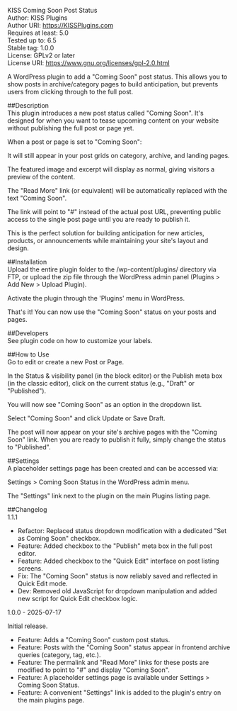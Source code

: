 KISS Coming Soon Post Status  
Author: KISS Plugins  
Author URI: https://KISSPlugins.com  
Requires at least: 5.0  
Tested up to: 6.5  
Stable tag: 1.0.0  
License: GPLv2 or later  
License URI: https://www.gnu.org/licenses/gpl-2.0.html  

A WordPress plugin to add a "Coming Soon" post status. This allows you to show posts in archive/category pages to build anticipation, but prevents users from clicking through to the full post.

##Description  
This plugin introduces a new post status called "Coming Soon". It's designed for when you want to tease upcoming content on your website without publishing the full post or page yet.

When a post or page is set to "Coming Soon":

It will still appear in your post grids on category, archive, and landing pages.

The featured image and excerpt will display as normal, giving visitors a preview of the content.

The "Read More" link (or equivalent) will be automatically replaced with the text "Coming Soon".

The link will point to "#" instead of the actual post URL, preventing public access to the single post page until you are ready to publish it.

This is the perfect solution for building anticipation for new articles, products, or announcements while maintaining your site's layout and design.

##Installation  
Upload the entire plugin folder to the /wp-content/plugins/ directory via FTP, or upload the zip file through the WordPress admin panel (Plugins > Add New > Upload Plugin).

Activate the plugin through the 'Plugins' menu in WordPress.

That's it! You can now use the "Coming Soon" status on your posts and pages.

##Developers  
See plugin code on how to customize your labels.

##How to Use  
Go to edit or create a new Post or Page.

In the Status & visibility panel (in the block editor) or the Publish meta box (in the classic editor), click on the current status (e.g., "Draft" or "Published").

You will now see "Coming Soon" as an option in the dropdown list.

Select "Coming Soon" and click Update or Save Draft.

The post will now appear on your site's archive pages with the "Coming Soon" link. When you are ready to publish it fully, simply change the status to "Published".

##Settings  
A placeholder settings page has been created and can be accessed via:

Settings > Coming Soon Status in the WordPress admin menu.

The "Settings" link next to the plugin on the main Plugins listing page.

##Changelog  
1.1.1
- Refactor: Replaced status dropdown modification with a dedicated "Set as Coming Soon" checkbox. 
- Feature: Added checkbox to the "Publish" meta box in the full post editor. 
- Feature: Added checkbox to the "Quick Edit" interface on post listing screens. 
- Fix: The "Coming Soon" status is now reliably saved and reflected in Quick Edit mode. 
- Dev: Removed old JavaScript for dropdown manipulation and added new script for Quick Edit checkbox logic.

1.0.0 - 2025-07-17

Initial release.

- Feature: Adds a "Coming Soon" custom post status.
- Feature: Posts with the "Coming Soon" status appear in frontend archive queries (category, tag, etc.).
- Feature: The permalink and "Read More" links for these posts are modified to point to "#" and display "Coming Soon".
- Feature: A placeholder settings page is available under Settings > Coming Soon Status.
- Feature: A convenient "Settings" link is added to the plugin's entry on the main plugins page.

